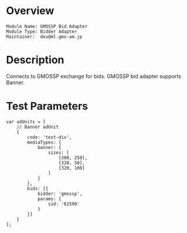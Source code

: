 # Overview

```
Module Name: GMOSSP Bid Adapter
Module Type: Bidder Adapter
Maintainer:  dev@ml.gmo-am.jp
```

# Description
Connects to GMOSSP exchange for bids.
GMOSSP bid adapter supports Banner.

# Test Parameters
```
var adUnits = [
    // Banner adUnit
    {
        code: 'test-div',
        mediaTypes: {
            banner: {
                sizes: [
                    [300, 250],
                    [320, 50],
                    [320, 100]
                ]
            }
        },
        bids: [{
            bidder: 'gmossp',
            params: {
                sid: '61590'
            }
        }]
    }
];
```
